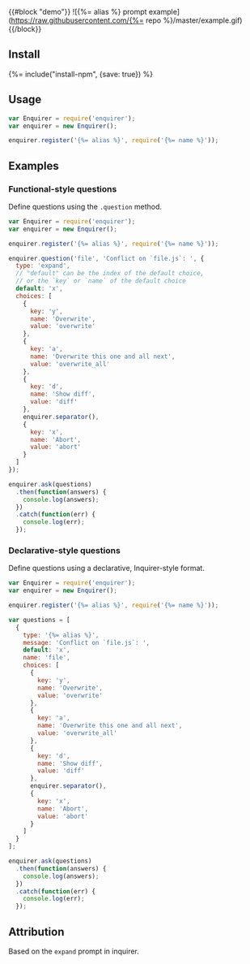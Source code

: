 {{#block "demo"}}
![{%= alias %} prompt example](https://raw.githubusercontent.com/{%= repo %}/master/example.gif)
{{/block}}

## Install
{%= include("install-npm", {save: true}) %}

## Usage

```js
var Enquirer = require('enquirer');
var enquirer = new Enquirer();

enquirer.register('{%= alias %}', require('{%= name %}'));
```

## Examples

### Functional-style questions

Define questions using the `.question` method.

```js
var Enquirer = require('enquirer');
var enquirer = new Enquirer();

enquirer.register('{%= alias %}', require('{%= name %}'));

enquirer.question('file', 'Conflict on `file.js`: ', {
  type: 'expand',
  // "default" can be the index of the default choice, 
  // or the `key` or `name` of the default choice
  default: 'x', 
  choices: [
    {
      key: 'y',
      name: 'Overwrite',
      value: 'overwrite'
    },
    {
      key: 'a',
      name: 'Overwrite this one and all next',
      value: 'overwrite_all'
    },
    {
      key: 'd',
      name: 'Show diff',
      value: 'diff'
    },
    enquirer.separator(),
    {
      key: 'x',
      name: 'Abort',
      value: 'abort'
    }
  ]
});

enquirer.ask(questions)
  .then(function(answers) {
    console.log(answers);
  })
  .catch(function(err) {
    console.log(err);
  });
```

### Declarative-style questions

Define questions using a declarative, Inquirer-style format. 

```js
var Enquirer = require('enquirer');
var enquirer = new Enquirer();

enquirer.register('{%= alias %}', require('{%= name %}'));

var questions = [
  {
    type: '{%= alias %}',
    message: 'Conflict on `file.js`: ',
    default: 'x',
    name: 'file',
    choices: [
      {
        key: 'y',
        name: 'Overwrite',
        value: 'overwrite'
      },
      {
        key: 'a',
        name: 'Overwrite this one and all next',
        value: 'overwrite_all'
      },
      {
        key: 'd',
        name: 'Show diff',
        value: 'diff'
      },
      enquirer.separator(),
      {
        key: 'x',
        name: 'Abort',
        value: 'abort'
      }
    ]
  }
];

enquirer.ask(questions)
  .then(function(answers) {
    console.log(answers);
  })
  .catch(function(err) {
    console.log(err);
  });
```

## Attribution

Based on the `expand` prompt in inquirer.
